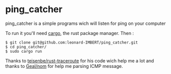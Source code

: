 # ping_catcher
ping_catcher is a simple programs wich will listen for ping on your computer

To run it you'll need [cargo](github.com/rust-lang/cargo/), the rust package manager. Then :
```
$ git clone git@github.com:leonard-IMBERT/ping_catcher.git
$ cd ping_catcher/
$ sudo cargo run
```

Thanks to [teisenbe/rust-traceroute](github.com/teisenbe/rust-traceroute) for his code wich help me a lot and thanks to [Geal/nom](github.com/Geal/nom) for help me parsing ICMP message.
